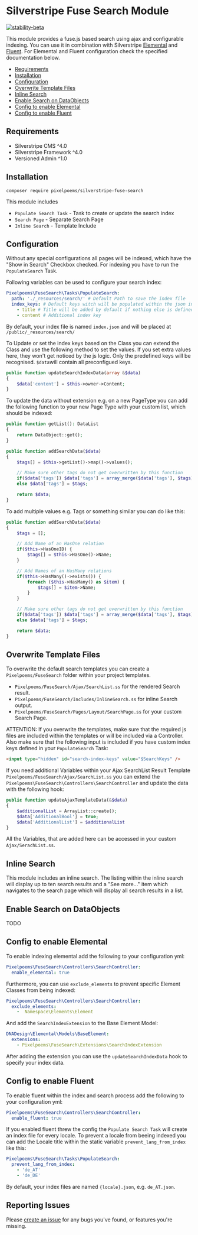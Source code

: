 # Silverstripe Fuse Search Module
[![stability-beta](https://img.shields.io/badge/stability-beta-33bbff.svg)](https://github.com/mkenney/software-guides/blob/master/STABILITY-BADGES.md#beta)

This module provides a fuse.js based search using ajax and configurable indexing.
You can use it in combination with Silverstripe [Elemental](https://github.com/silverstripe/silverstripe-elemental) and [Fluent](https://github.com/tractorcow-farm/silverstripe-fluent). For Elemental and Fluent configuration check the specified documentation below.

* [Requirements](#requirements)
* [Installation](#installation)
* [Configuration](#configuration)
* [Overwrite Template Files](#overwrite-template-files)
* [Inline Search](#inline-search)
* [Enable Search on DataObjects](#enable-search-on-dataobjects)
* [Config to enable Elemental](#config-to-enable-elemental)
* [Config to enable Fluent](#config-to-enable-fluent)


## Requirements
* Silverstripe CMS ^4.0
* Silverstripe Framework ^4.0
* Versioned Admin ^1.0

## Installation
```
composer require pixelpoems/silverstripe-fuse-search
```

This module includes
* `Populate Search Task` - Task to create or update the search index
* `Search Page` - Separate Search Page
* `Inline Search` - Template Include

## Configuration
Without any special configurations all pages will be indexed, which have the "Show in Search" Checkbox checked. For indexing you have to run the `PopulateSearch` Task.

Following variables can be used to configure your search index:
```yml
Pixelpoems\FuseSearch\Tasks\PopulateSearch:
  path: './_resources/search/' # Default Path to save the index file
  index_keys: # Default keys witch will be populated within the json index file
    - title # Title will be added by default if nothing else is defined
    - content # Additional index key
```
By default, your index file is named `index.json` and will be placed at `/public/_resources/search/`

To Update or set the index keys based on the Class you can extend the Class and use the following method to set the values. If you set extra values here, they won't get noticed by the js logic. Only the predefined keys will be recognised. `$data`will contain all preconfigued keys.
```php
public function updateSearchIndexData(array &$data)
{
    $data['content'] = $this->owner->Content;
}
```

To update the data without extension e.g. on a new PageType you can add the following function to your new Page Type with your custom list, which should be indexed:
```php
public function getList(): DataList
{
    return DataObject::get();
}

public function addSearchData($data)
{
    $tags[] = $this->getList()->map()->values();

    // Make sure other tags do not get overwritten by this function
    if($data['tags']) $data['tags'] = array_merge($data['tags'], $tags);
    else $data['tags'] = $tags;

    return $data;
}
```

To add multiple values e.g. Tags or something similar you can do like this:
```php
public function addSearchData($data)
{
    $tags = [];

    // Add Name of an HasOne relation
    if($this->HasOneID) {
        $tags[] = $this->HasOne()->Name;
    }

    // Add Names of an HasMany relations
    if($this->HasMany()->exists()) {
        foreach ($this->HasMany() as $item) {
            $tags[] = $item->Name;
        }
    }

    // Make sure other tags do not get overwritten by this function
    if($data['tags']) $data['tags'] = array_merge($data['tags'], $tags);
    else $data['tags'] = $tags;

    return $data;
}
```

## Overwrite Template Files
To overwrite the default search templates you can create a `Pixelpoems/FuseSearch` folder within your project templates.
* `Pixelpoems/FuseSearch/Ajax/SearchList.ss` for the rendered Search result.
* `Pixelpoems/FuseSearch/Includes/InlineSearch.ss` for inline Search output.
* `Pixelpoems/FuseSearch/Pages/Layout/SearchPage.ss` for your custom Search Page.

ATTENTION: If you overwrite the templates, make sure that the required js files are included within the templates or will be included via a Controller. Also make sure that the following input is included if you have custom index keys defined in your `PopulateSearch` Task:
```html
<input type="hidden" id="search-index-keys" value="$SearchKeys" />
```

If you need additional Variables within your Ajax SearchList Result Template `Pixelpoems/FuseSearch/Ajax/SearchList.ss` you can extend the `Pixelpoems\FuseSearch\Controllers\SearchController` and update the data with the following hook:
```php
public function updateAjaxTemplateData(&$data)
{
    $additionalList = ArrayList::create();
    $data['AdditionalBool'] = true;
    $data['AdditionalList'] = $additionalList
}
```
All the Variables, that are added here can be accessed in your custom `Ajax/SerachList.ss`.

## Inline Search
This module includes an inline search. The listing within the inline search will display up to ten search results and a "See more..." item which navigates to the search page which will display all search results in a list.

## Enable Search on DataObjects
TODO

## Config to enable Elemental
To enable indexing elemental add the following to your configuration yml:
```yml
Pixelpoems\FuseSearch\Controllers\SearchController:
  enable_elemental: true
```

Furthermore, you can use `exclude_elements` to prevent specific Element Classes from being indexed:
```yml
Pixelpoems\FuseSearch\Controllers\SearchController:
  exclude_elements:
    -  Namespace\Elements\Element
```

And add the `SearchIndexExtension` to the Base Element Model:
```yml
DNADesign\Elemental\Models\BaseElement:
  extensions:
    - Pixelpoems\FuseSearch\Extensions\SearchIndexExtension
```
After adding the extension you can use the `updateSearchIndexData` hook to specify your index data.


## Config to enable Fluent
To enable fluent within the index and search process add the following to your configuration yml:
```yml
Pixelpoems\FuseSearch\Controllers\SearchController:
  enable_fluent: true
```
If you enabled fluent threw the config the `Populate Search Task` will create an index file for every locale. To prevent a locale from beeing indexed you can add the Locale title within the static variable `prevent_lang_from_index` like this:

```yml
Pixelpoems\FuseSearch\Tasks\PopulateSearch:
  prevent_lang_from_index:
    - 'de_AT'
    - 'de_DE'
```
By default, your index files are named `{locale}.json`, e.g. `de_AT.json`.


## Reporting Issues
Please [create an issue](https://github.com/pixelpoems/silverstripe-fuse-search/issues) for any bugs you've found, or features you're missing.

